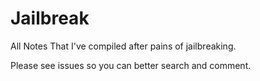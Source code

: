 # Jailbreak

All Notes That I've compiled after pains of jailbreaking.

Please see issues so you can better search and comment.
